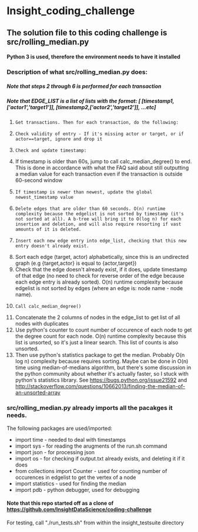 # Insight_coding_challenge

## The solution file to this coding challenge is src/rolling_median.py 
#### Python 3 is used, therefore the environment needs to have it installed

### Description of what src/rolling_median.py does:
##### Note that steps 2 through 6 is performed for each transaction
##### Note that EDGE_LIST is a list of lists with the format: [ [timestamp1,['actor1','target1']], [timestamp2,['actor2','target2']], ...etc]

1.     Get transactions. Then for each transaction, do the following:
2.     Check validity of entry - If it's missing actor or target, or if actor==target, ignore and drop it
3.     Check and update timestamp: 
  3.    If timestamp is older than 60s, jump to call calc_median_degree() to end. This is done in accordance with what the FAQ said about still outputting a median value for each transaction even if the transaction is outside 60-second window
  3.     If timestamp is newer than newest, update the global newest_timestamp value
4.     Delete edges that are older than 60 seconds. O(n) runtime complexity because the edgelist is not sorted by timestamp (it's not sorted at all). A b-tree will bring it to O(log n) for each insertion and deletion, and will also require resorting if vast amounts of it is deleted.
5.     Insert each new edge entry into edge_list, checking that this new entry doesn't already exist.
  5.    Sort each edge (target, actor) alphabetically, since this is an undirected graph (e.g {target,actor} is equal to {actor,target})
  5.    Check that the edge doesn't already exist, if it does, update timestamp of that edge (no need to check for reverse order of the edge because each edge entry is already sorted). O(n) runtime complexity because edgelist is not sorted by edges (where an edge is: node name - node name).
6.     Call calc_median_degree()
  6.    Concatenate the 2 columns of nodes in the edge_list to get list of all nodes with duplicates
  6.    Use python's counter to count number of occurence of each node to get the degree count for each node. O(n) runtime complexity because this list is unsorted, so it's just a linear search. This list of counts is also unsorted.
  6.    Then use python's statistics package to get the median. Probably O(n log n) complexity because requires sorting. Maybe can be done in O(n) time using median-of-medians algorithm, but there's some discussion in the python community about whether it's actually faster, so I stuck with python's statistics library. See https://bugs.python.org/issue21592 and http://stackoverflow.com/questions/10662013/finding-the-median-of-an-unsorted-array

### src/rolling_median.py already imports all the pacakges it needs. 

The following packages are used/imported:
* import time - needed to deal with timestamps
* import sys - for reading the arugments of the run.sh command
* import json - for processing json
* import os - for checking if output.txt already exists, and deleting it if it does
* from collections import Counter - used for counting number of occurences in edgelist to get the vertex of a node
* import statistics  - used for finding the median
* import pdb - python debugger, used for debugging

#### Note that this repo started off as a clone of https://github.com/InsightDataScience/coding-challenge

For testing, call "./run_tests.sh" from within the insight_testsuite directory
